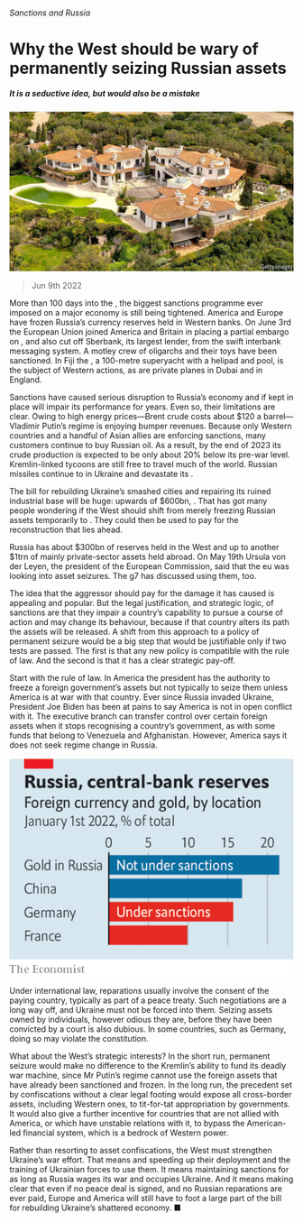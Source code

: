 ###### Sanctions and Russia

# Why the West should be wary of permanently seizing Russian assets 

##### It is a seductive idea, but would also be a mistake 

![image](images/20220611_LDP502.jpg) 

> Jun 9th 2022 

More than 100 days into the , the biggest sanctions programme ever imposed on a major economy is still being tightened. America and Europe have frozen Russia’s currency reserves held in Western banks. On June 3rd the European Union joined America and Britain in placing a partial embargo on , and also cut off Sberbank, its largest lender, from the swift interbank messaging system. A motley crew of oligarchs and their toys have been sanctioned. In Fiji the , a 100-metre superyacht with a helipad and pool, is the subject of Western actions, as are private planes in Dubai and  in England. 

Sanctions have caused serious disruption to Russia’s economy and if kept in place will impair its performance for years. Even so, their limitations are clear. Owing to high energy prices—Brent crude costs about $120 a barrel—Vladimir Putin’s regime is enjoying bumper revenues. Because only Western countries and a handful of Asian allies are enforcing sanctions, many customers continue to buy Russian oil. As a result, by the end of 2023 its crude production is expected to be only about 20% below its pre-war level. Kremlin-linked tycoons are still free to travel much of the world. Russian missiles continue to  in Ukraine and devastate its .

The bill for rebuilding Ukraine’s smashed cities and repairing its ruined industrial base will be huge: upwards of $600bn, . That has got many people wondering if the West should shift from merely freezing Russian assets temporarily to . They could then be used to pay for the reconstruction that lies ahead.

Russia has about $300bn of reserves held in the West and up to another $1trn of mainly private-sector assets held abroad. On May 19th Ursula von der Leyen, the president of the European Commission, said that the eu was looking into asset seizures. The g7 has discussed using them, too.

The idea that the aggressor should pay for the damage it has caused is appealing and popular. But the legal justification, and strategic logic, of sanctions are that they impair a country’s capability to pursue a course of action and may change its behaviour, because if that country alters its path the assets will be released. A shift from this approach to a policy of permanent seizure would be a big step that would be justifiable only if two tests are passed. The first is that any new policy is compatible with the rule of law. And the second is that it has a clear strategic pay-off.

Start with the rule of law. In America the president has the authority to freeze a foreign government’s assets but not typically to seize them unless America is at war with that country. Ever since Russia invaded Ukraine, President Joe Biden has been at pains to say America is not in open conflict with it. The executive branch can transfer control over certain foreign assets when it stops recognising a country’s government, as with some funds that belong to Venezuela and Afghanistan. However, America says it does not seek regime change in Russia. 

![image](images/20220611_LDC685.png) 


Under international law, reparations usually involve the consent of the paying country, typically as part of a peace treaty. Such negotiations are a long way off, and Ukraine must not be forced into them. Seizing assets owned by individuals, however odious they are, before they have been convicted by a court is also dubious. In some countries, such as Germany, doing so may violate the constitution. 

What about the West’s strategic interests? In the short run, permanent seizure would make no difference to the Kremlin’s ability to fund its deadly war machine, since Mr Putin’s regime cannot use the foreign assets that have already been sanctioned and frozen. In the long run, the precedent set by confiscations without a clear legal footing would expose all cross-border assets, including Western ones, to tit-for-tat appropriation by governments. It would also give a further incentive for countries that are not allied with America, or which have unstable relations with it, to bypass the American-led financial system, which is a bedrock of Western power. 

Rather than resorting to asset confiscations, the West must strengthen Ukraine’s war effort. That means  and speeding up their deployment and the training of Ukrainian forces to use them. It means maintaining sanctions for as long as Russia wages its war and occupies Ukraine. And it means making clear that even if no peace deal is signed, and no Russian reparations are ever paid, Europe and America will still have to foot a large part of the bill for rebuilding Ukraine’s shattered economy. ■


